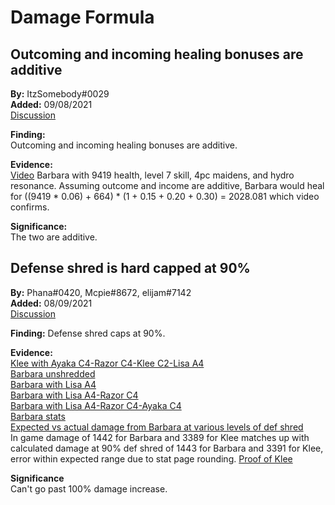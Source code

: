 # Damage Formula

## Outcoming and incoming healing bonuses are additive  

**By:** ItzSomebody\#0029  
**Added:** 09/08/2021  
[Discussion](https://tickettool.xyz/direct?url=https://cdn.discordapp.com/attachments/874018516842475600/874090458991706122/transcript-outcoming-incoming-healing-additive.html)

**Finding:**  
Outcoming and incoming healing bonuses are additive.  

**Evidence:**  
[Video](https://youtu.be/yJMPaWKCCbA) Barbara with 9419 health, level 7 skill, 4pc maidens, and hydro resonance. Assuming outcome and income are additive, Barbara would heal for ((9419 * 0.06) + 664) * (1 + 0.15 + 0.20 + 0.30) = 2028.081 which video confirms.  

**Significance:**  
The two are additive.  

## Defense shred is hard capped at 90%  

**By:** Phana\#0420, Mcpie\#8672, elijam\#7142  
**Added:** 08/09/2021  
[Discussion](https://tickettool.xyz/direct?url=https://cdn.discordapp.com/attachments/873886801348153384/874084646370045952/transcript-defense-shred-caps-at-90.html)  

**Finding:**
Defense shred caps at 90%.  

**Evidence:**  
[Klee with Ayaka C4-Razor C4-Klee C2-Lisa A4](https://i.imgur.com/TF4lpQq.mp4)  
[Barbara unshredded](https://youtu.be/1pSd5Ds8ikM)  
[Barbara with Lisa A4](https://youtu.be/e1sFbfyPxRo)  
[Barbara with Lisa A4-Razor C4](https://youtu.be/lmoH0Bw4X3I)  
[Barbara with Lisa A4-Razor C4-Ayaka C4](https://youtu.be/TbRbq1Og9h4)  
[Barbara stats](https://youtu.be/jytK74xLZOQ)  
[Expected vs actual damage from Barbara at various levels of def shred](https://i.imgur.com/SoXVYGs.png)  
In game damage of 1442 for Barbara and 3389 for Klee matches up with calculated damage at 90% def shred of 1443 for Barbara and 3391 for Klee, error within expected range due to stat page rounding. [Proof of Klee](https://i.imgur.com/hQiWOkq.mp4)

**Significance**  
Can't go past 100% damage increase.  
